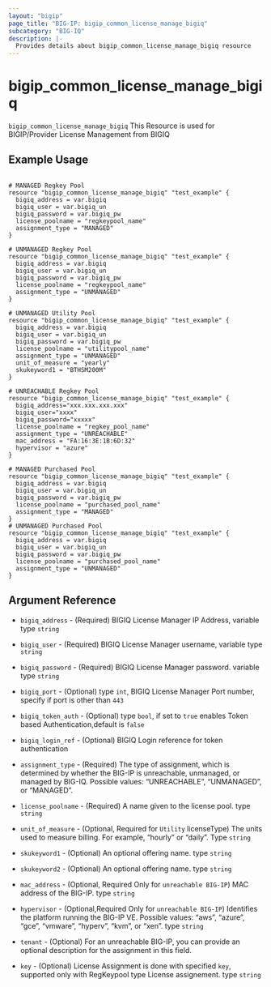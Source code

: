 ```yaml
---
layout: "bigip"
page_title: "BIG-IP: bigip_common_license_manage_bigiq"
subcategory: "BIG-IQ"
description: |-
  Provides details about bigip_common_license_manage_bigiq resource
---
```


# bigip_common_license_manage_bigiq


`bigip_common_license_manage_bigiq` This Resource is used for BIGIP/Provider License Management from BIGIQ


## Example Usage


```hcl

# MANAGED Regkey Pool
resource "bigip_common_license_manage_bigiq" "test_example" {
  bigiq_address = var.bigiq
  bigiq_user = var.bigiq_un
  bigiq_password = var.bigiq_pw
  license_poolname = "regkeypool_name"
  assignment_type = "MANAGED"
}

# UNMANAGED Regkey Pool
resource "bigip_common_license_manage_bigiq" "test_example" {
  bigiq_address = var.bigiq
  bigiq_user = var.bigiq_un
  bigiq_password = var.bigiq_pw
  license_poolname = "regkeypool_name"
  assignment_type = "UNMANAGED"
} 

# UNMANAGED Utility Pool
resource "bigip_common_license_manage_bigiq" "test_example" {
  bigiq_address = var.bigiq
  bigiq_user = var.bigiq_un
  bigiq_password = var.bigiq_pw
  license_poolname = "utilitypool_name"
  assignment_type = "UNMANAGED"
  unit_of_measure = "yearly"
  skukeyword1 = "BTHSM200M"
}

# UNREACHABLE Regkey Pool
resource "bigip_common_license_manage_bigiq" "test_example" {
  bigiq_address="xxx.xxx.xxx.xxx"
  bigiq_user="xxxx"
  bigiq_password="xxxxx"
  license_poolname = "regkey_pool_name"
  assignment_type = "UNREACHABLE"
  mac_address = "FA:16:3E:1B:6D:32"
  hypervisor = "azure"
}

# MANAGED Purchased Pool
resource "bigip_common_license_manage_bigiq" "test_example" {
  bigiq_address = var.bigiq
  bigiq_user = var.bigiq_un
  bigiq_password = var.bigiq_pw
  license_poolname = "purchased_pool_name"
  assignment_type = "MANAGED"
}
# UNMANAGED Purchased Pool
resource "bigip_common_license_manage_bigiq" "test_example" {
  bigiq_address = var.bigiq
  bigiq_user = var.bigiq_un
  bigiq_password = var.bigiq_pw
  license_poolname = "purchased_pool_name"
  assignment_type = "UNMANAGED"
}

```      

## Argument Reference

* `bigiq_address` - (Required) BIGIQ License Manager IP Address, variable type `string`

* `bigiq_user` - (Required) BIGIQ License Manager username, variable type `string`

* `bigiq_password` - (Required) BIGIQ License Manager password.  variable type `string`

* `bigiq_port` - (Optional) type `int`, BIGIQ License Manager Port number, specify if port is other than `443`

* `bigiq_token_auth` - (Optional) type `bool`, if set to `true` enables Token based Authentication,default is `false`

* `bigiq_login_ref` - (Optional) BIGIQ Login reference for token authentication

* `assignment_type` - (Required) The type of assignment, which is determined by whether the BIG-IP is unreachable, unmanaged, or managed by BIG-IQ. Possible values: “UNREACHABLE”, “UNMANAGED”, or “MANAGED”.

* `license_poolname` - (Required) A name given to the license pool. type `string`

* `unit_of_measure` - (Optional, Required for `Utility` licenseType) The units used to measure billing. For example, “hourly” or “daily”. Type `string`

* `skukeyword1` - (Optional) An optional offering name. type `string`

* `skukeyword2` - (Optional) An optional offering name. type `string`

* `mac_address` - (Optional, Required Only for `unreachable BIG-IP`) MAC address of the BIG-IP. type `string` 

* `hypervisor` - (Optional,Required Only for `unreachable BIG-IP`) Identifies the platform running the BIG-IP VE. Possible values: “aws”, “azure”, “gce”, “vmware”, “hyperv”, “kvm”, or “xen”. type `string`

* `tenant` - (Optional) For an unreachable BIG-IP, you can provide an optional description for the assignment in this field.

* `key` - (Optional) License Assignment is done with specified `key`, supported only with RegKeypool type License assignement. type `string`
